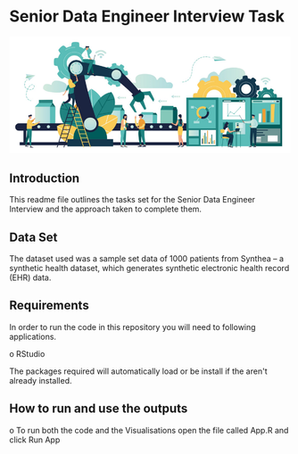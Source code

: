 # Senior Data Engineer Interview Task

![Data Engineering](https://github.com/Ewan-Driver/SnrDatEng/blob/main/DE.PNG?raw=true)

## Introduction

This readme file outlines the tasks set for the Senior Data Engineer Interview and the approach taken to complete them.

## Data Set
The dataset used was a sample set data of 1000 patients from Synthea – a synthetic health dataset, which generates synthetic electronic health record (EHR) data.



## Requirements
In order to run the code in this repository you will need to following applications.

o	RStudio

The packages required will automatically load or be install if the aren't already installed.

## How to run and use the outputs
o	To run both the code and the Visualisations open the file called App.R and click Run App
